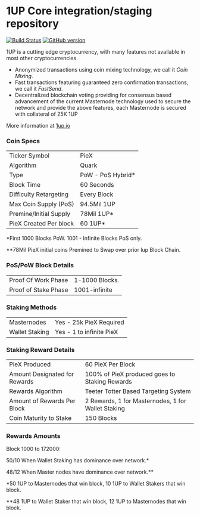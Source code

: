 1UP Core integration/staging repository
=====================================

[![Build Status](https://travis-ci.org/1UP-Project/1UP.svg?branch=master)](https://travis-ci.org/1UP-Project/1UP) [![GitHub version](https://badge.fury.io/gh/1UP-Project%2F1UP.svg)](https://badge.fury.io/gh/1UP-Project%2F1UP)

1UP is a cutting edge cryptocurrency, with many features not available in most other cryptocurrencies.
- Anonymized transactions using coin mixing technology, we call it _Coin Mixing_.
- Fast transactions featuring guaranteed zero confirmation transactions, we call it _FastSend_.
- Decentralized blockchain voting providing for consensus based advancement of the current Masternode
  technology used to secure the network and provide the above features, each Masternode is secured
  with collateral of 25K 1UP

More information at [1up.io](http://www.1up.io)

### Coin Specs
<table>
<tr><td>Ticker Symbol</td><td>PieX</td></tr>
<tr><td>Algorithm</td><td>Quark</td></tr>
<tr><td>Type</td><td>PoW - PoS Hybrid*</td></tr>
<tr><td>Block Time</td><td>60 Seconds</td></tr>
<tr><td>Difficulty Retargeting</td><td>Every Block</td></tr>
<tr><td>Max Coin Supply (PoS)</td><td>94.5Mil 1UP</td></tr>
<tr><td>Premine/Initial Supply</td><td>78Mil 1UP*</td></tr>
<tr><td>PieX Created Per block</td><td>60 1UP*</td></tr>
</table>

*First 1000 Blocks PoW. 1001 - Infinite Blocks PoS only.

**78Mil PieX initial coins Premined to Swap over prior lup Block Chain.

### PoS/PoW Block Details
<table>
<tr><td>Proof Of Work Phase</td><td>1-1000 Blocks.</td></tr>
<tr><td>Proof of Stake Phase</td><td>1001-infinite</td></tr>
</table>

### Staking Methods
<table>
<tr><td>Masternodes</td><td>Yes - 25k PieX Required</td></tr>
<tr><td>Wallet Staking</td><td>Yes - 1 to infinite PieX</td></tr>
</table>

### Staking Reward Details
<table>
<tr><td>PieX Produced</td><td>60 PieX Per Block</td></tr>
<tr><td>Amount Designated for Rewards</td><td>100% of PieX produced goes to Staking Rewards</td></tr>
<tr><td>Rewards Algorithm</td><td>Teeter Totter Based Targeting System</td></tr>
<tr><td>Amount of Rewards Per Block</td><td>2 Rewards, 1 for Masternodes, 1 for Wallet Staking</td></tr>
<tr><td>Coin Maturity to Stake</td><td>150 Blocks</td></tr>


</table>

### Rewards Amounts

Block 1000 to 172000:

50/10 When Wallet Staking has dominance over network.*

48/12 When Master nodes have dominance over network.**


*50 1UP to Masternodes that win block, 10 1UP to Wallet Stakers that win block.

**48 1UP to Wallet Staker that win block, 12 1UP to Masternodes that win block.

